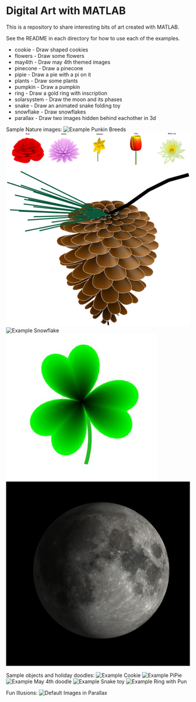 # Digital Art with MATLAB

This is a repository to share interesting bits of art created with MATLAB.

See the README in each directory for how to use each of the examples.

- cookie - Draw shaped cookies
- flowers - Draw some flowers
- may4th - Draw may 4th themed images
- pinecone - Draw a pinecone
- pipie - Draw a pie with a pi on it
- plants - Draw some plants
- pumpkin - Draw a pumpkin
- ring - Draw a gold ring with inscription
- solarsystem - Draw the moon and its phases
- snake - Draw an animated snake folding toy
- snowflake - Draw snowflakes
- parallax - Draw two images hidden behind eachother in 3d

Sample Nature images:
![Example Punkin Breeds](./pumpkin/punkin_tiles.jpg)
![Example Flowers](./flowers/flower_tiles.jpg)
![Example Pinecone](./pinecone/pinecone.png)
![Example Snowflake](./snowflake/flaketilesh.png)
![Example Plants](./plants/shamrock.jpg)
![Example Moon and Shadow](./solarsystem/moon.png)

Sample objects and holiday doodles:
![Example Cookie](./cookie/cookie_tiles.png)
![Example PiPie](./pipie/PiPie.png)
![Example May 4th doodle](./may4th/may4th.png)
![Example Snake toy](./snake/animatedsnake.gif)
![Example Ring with Pun](./ring/pun-ring.jpg)

Fun Illusions:
![Default Images in Parallax](./parallax/parallax_demo.gif)
